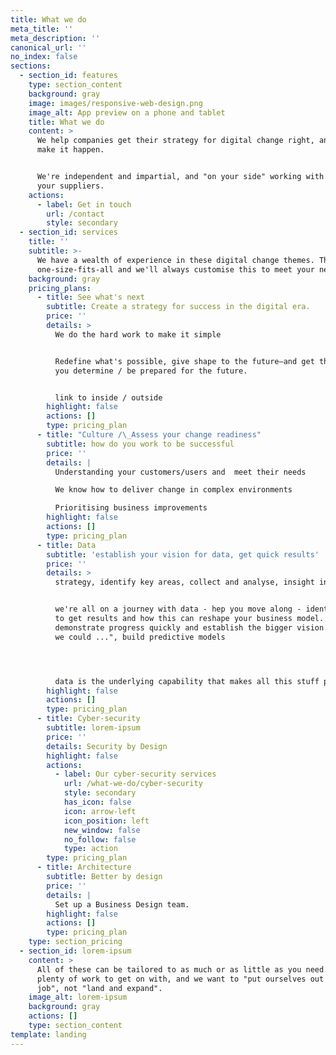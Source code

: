 ```yaml
---
title: What we do
meta_title: ''
meta_description: ''
canonical_url: ''
no_index: false
sections:
  - section_id: features
    type: section_content
    background: gray
    image: images/responsive-web-design.png
    image_alt: App preview on a phone and tablet
    title: What we do
    content: >
      We help companies get their strategy for digital change right, and we help
      make it happen.


      We're independent and impartial, and "on your side" working with you and
      your suppliers.
    actions:
      - label: Get in touch
        url: /contact
        style: secondary
  - section_id: services
    title: ''
    subtitle: >-
      We have a wealth of experience in these digital change themes. There's no
      one-size-fits-all and we'll always customise this to meet your needs.
    background: gray
    pricing_plans:
      - title: See what's next
        subtitle: Create a strategy for success in the digital era.
        price: ''
        details: >
          We do the hard work to make it simple


          Redefine what's possible, give shape to the future—and get there.Help
          you determine / be prepared for the future.


          link to inside / outside
        highlight: false
        actions: []
        type: pricing_plan
      - title: "Culture /\_Assess your change readiness"
        subtitle: how do you work to be successful
        price: ''
        details: |
          Understanding your customers/users and  meet their needs

          We know how to deliver change in complex environments

          Prioritising business improvements
        highlight: false
        actions: []
        type: pricing_plan
      - title: Data
        subtitle: 'establish your vision for data, get quick results'
        price: ''
        details: >
          strategy, identify key areas, collect and analyse, insight into action


          we're all on a journey with data - hep you move along - identify where
          to get results and how this can reshape your business model.
          demonstrate progress quickly and establish the bigger vision. "what if
          we could ...", build predictive models




          data is the underlying capability that makes all this stuff possible
        highlight: false
        actions: []
        type: pricing_plan
      - title: Cyber-security
        subtitle: lorem-ipsum
        price: ''
        details: Security by Design
        highlight: false
        actions:
          - label: Our cyber-security services
            url: /what-we-do/cyber-security
            style: secondary
            has_icon: false
            icon: arrow-left
            icon_position: left
            new_window: false
            no_follow: false
            type: action
        type: pricing_plan
      - title: Architecture
        subtitle: Better by design
        price: ''
        details: |
          Set up a Business Design team.
        highlight: false
        actions: []
        type: pricing_plan
    type: section_pricing
  - section_id: lorem-ipsum
    content: >
      All of these can be tailored to as much or as little as you need. There's
      plenty of work to get on with, and we want to "put ourselves out of a
      job", not "land and expand".
    image_alt: lorem-ipsum
    background: gray
    actions: []
    type: section_content
template: landing
---
```

